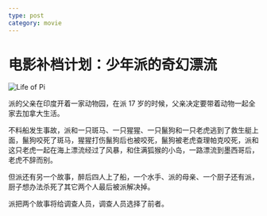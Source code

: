 ```yaml
---
type: post
category: movie
---
```


# 电影补档计划：少年派的奇幻漂流

![Life of Pi](https://img3.doubanio.com/view/photo/l/public/p1784592701.webp)

派的父亲在印度开着一家动物园，在派 17 岁的时候，父亲决定要带着动物一起全家去加拿大生活。

不料船发生事故，派和一只斑马、一只猩猩、一只鬣狗和一只老虎逃到了救生艇上面，鬣狗咬死了斑马，猩猩打伤鬣狗后也被咬死，鬣狗被老虎查理帕克咬死，派和这只老虎一起在海上漂流经过了风暴，和住满狐猴的小岛，一路漂流到墨西哥后，老虎不辞而别。

但派还有另一个故事，醉后四人上了船，一个水手、派的母亲、一个厨子还有派，厨子想办法杀死了其它两个人最后被派解决掉。

派把两个故事将给调查人员，调查人员选择了前者。
